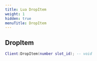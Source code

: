 ```yaml
---
title: Lua DropItem
weight: 1
hidden: true
menuTitle: DropItem
---
```

## DropItem
```lua
Client:DropItem(number slot_id); -- void
```